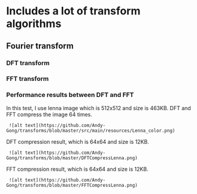 # Includes a lot of transform algorithms
## Fourier transform
### DFT transform
### FFT transform
### Performance results between DFT and FFT
In this test, I use lenna image which is 512x512 and size is 463KB.
DFT and FFT compress the image 64 times.

     ![alt text](https://github.com/Andy-Gong/transforms/blob/master/src/main/resources/Lenna_color.png)

DFT compression result, which is 64x64 and size is 12KB.

     ![alt text](https://github.com/Andy-Gong/transforms/blob/master/DFTCompressLenna.png)

FFT compression result, which is 64x64 and size is 12KB.

     ![alt text](https://github.com/Andy-Gong/transforms/blob/master/FFTCompressLenna.png)







